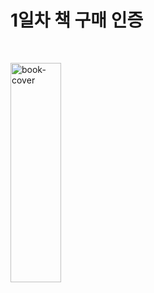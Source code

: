 # 1일차 책 구매 인증

<br/>

<img src="IMG_book.JPG" width="40%" height="30%" title="image-book" alt="book-cover"></img>
